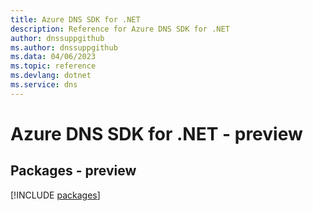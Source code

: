 ```yaml
---
title: Azure DNS SDK for .NET
description: Reference for Azure DNS SDK for .NET
author: dnssuppgithub
ms.author: dnssuppgithub
ms.data: 04/06/2023
ms.topic: reference
ms.devlang: dotnet
ms.service: dns
---
```

# Azure DNS SDK for .NET - preview
## Packages - preview
[!INCLUDE [packages](dns-index.md)]